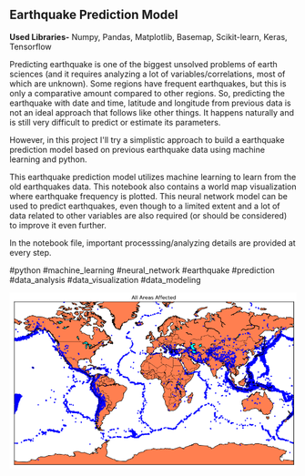 ## Earthquake Prediction Model

**Used Libraries-** Numpy, Pandas, Matplotlib, Basemap, Scikit-learn, Keras, Tensorflow


Predicting earthquake is one of the biggest unsolved problems of earth sciences (and it requires analyzing a lot of variables/correlations, most of which are unknown). Some regions have frequent earthquakes, but this is only a comparative amount compared to other regions. So, predicting the earthquake with date and time, latitude and longitude from previous data is not an ideal approach that follows like other things. It happens naturally and is still very difficult to predict or estimate its parameters.

However, in this project I'll try a simplistic approach to build a earthquake prediction model based on previous earthquake data using machine learning and python.

This earthquake prediction model utilizes machine learning to learn from the old earthquakes data. This notebook also contains a world map visualization where earthquake frequency is plotted. This neural network model can be used to predict earthquakes, even though to a limited extent and a lot of data related to other variables are also required (or should be considered) to improve it even further.

In the notebook file, important processsing/analyzing details are provided at every step.

#python #machine_learning #neural_network #earthquake #prediction #data_analysis #data_visualization #data_modeling

![Earthquake Frequency Around the World](https://raw.githubusercontent.com/tariquldipu/Earthquake-Prediction-Model/main/earthquake_map.png)
